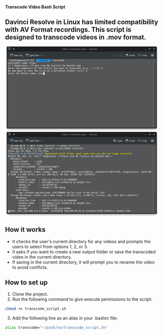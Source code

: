 #### Transcode Video Bash Script
## Davinci Resolve in Linux has limited compatibility with AV Format recordings. This script is designed to transcode videos in .mov format.

![Screenshot](screenshots/transcode1.png)![Screenshot](screenshots/transcode2.png)

## How it works

- It checks the user's current directory for any videos and prompts the users to select from options 1, 2, or 3.
- It asks if you want to create a new output folder or save the transcoded video in the current directory.
- If saving in the current directory, it will prompt you to rename the video to avoid conflicts.

## How to set up

1. Clone the project.
2. Run the following command to give execute permissions to the script:

```bash
chmod +x transcode_script.sh
```

3. Add the following line as an alias in your .bashrc file:

```bash
alias transcode="~/path/to/transcode_script.sh"
```
